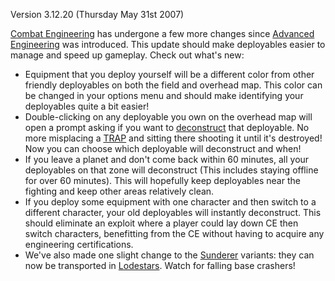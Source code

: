 Version 3.12.20 (Thursday May 31st 2007)

[Combat Engineering](../certifications/Combat_Engineering.md) has undergone a
few more changes since
[Advanced Engineering](../certifications/Advanced_Engineering.md) was
introduced. This update should make deployables easier to manage and speed up
gameplay. Check out what's new:

- Equipment that you deploy yourself will be a different color from other
  friendly deployables on both the field and overhead map. This color can be
  changed in your options menu and should make identifying your deployables
  quite a bit easier!
- Double-clicking on any deployable you own on the overhead map will open a
  prompt asking if you want to [deconstruct](../terminology/Deconstruct.md) that
  deployable. No more misplacing a
  [TRAP](../weapons/Tactical_Resonance_Area_Protection.md) and sitting there
  shooting it until it's destroyed! Now you can choose which deployable will
  deconstruct and when!
- If you leave a planet and don't come back within 60 minutes, all your
  deployables on that zone will deconstruct (This includes staying offline for
  over 60 minutes). This will hopefully keep deployables near the fighting and
  keep other areas relatively clean.
- If you deploy some equipment with one character and then switch to a different
  character, your old deployables will instantly deconstruct. This should
  eliminate an exploit where a player could lay down CE then switch characters,
  benefitting from the CE without having to acquire any engineering
  certifications.
- We've also made one slight change to the [Sunderer](../vehicles/Sunderer.md)
  variants: they can now be transported in [Lodestars](../vehicles/Lodestar.md).
  Watch for falling base crashers!
